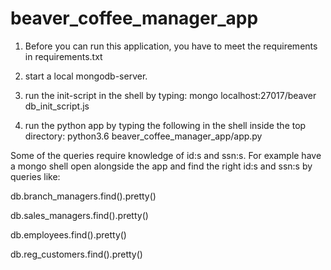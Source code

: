 # beaver_coffee_manager_app
1. Before you can run this application,
you have to meet the requirements in requirements.txt

1. start a local mongodb-server.
2. run the init-script in the shell by typing: mongo localhost:27017/beaver db_init_script.js
3. run the python app by typing the following in the shell inside the top directory: python3.6 beaver_coffee_manager_app/app.py

Some of the queries require knowledge of id:s and ssn:s.
For example have a mongo shell open alongside the app and find the right id:s and ssn:s
by queries like:


db.branch_managers.find().pretty()


db.sales_managers.find().pretty()


db.employees.find().pretty()


db.reg_customers.find().pretty()

